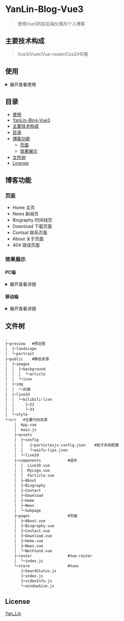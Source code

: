 # YanLin-Blog-Vue3

> 使用Vue3的前后端分离的个人博客

## 主要技术构成

> Vue3/Vuex/Vue-router/Css3/H5等

## 使用
<details>
<summary>展开查看使用</summary>

## Project setup
```
npm install
```
### Compiles and hot-reloads for development
```
npm run serve
```
### Compiles and minifies for production
```
npm run build
```
### Lints and fixes files
```
npm run lint
```
### Customize configuration
See [Configuration Reference](https://cli.vuejs.org/config/).

</details>

## 目录
* [使用](#使用)
* [YanLin-Blog-Vue3](#YanLin-Blog-Vue3)
* [主要技术构成](#主要技术构成)
* [目录](#目录)
* [博客功能](#博客功能)
    * [页面](#页面)
    * [效果展示](#效果展示)
* [文件树](#文件树)
* [License](#License)

## 博客功能
### 页面
- Home                 主页
- News                 新闻页
- Biography            时间线页
- Download             下载页面
- Contsat              联系页面
- About                关于页面
- 404                  错误页面

### 效果展示
#### PC端
<details>
<summary>展开查看详细</summary>

主页<br>
![主页](preview/landscape/Home.jpg)

新闻页<br>
![新闻页](preview/landscape/News.jpg)

时间线<br>
![时间线](preview/landscape/Biography.jpg)

下载页<br>
![下载页](preview/landscape/Download.jpg)

收集表单<br>
![联系页](preview/landscape/Contact.jpg)

关于<br>
![关于页](preview/landscape/About.jpg)

</details>

#### 移动端
<details>
<summary>展开查看详细</summary>

主页<br>
![主页](preview/portrait/Home.jpg)

新闻页<br>
![新闻页](preview/portrait/News.jpg)

时间线<br>
![时间线](preview/portrait/Biography.jpg)

下载页<br>
![下载页](preview/portrait/Download.jpg)

收集表单<br>
![联系页](preview/portrait/Contact.jpg)

关于<br>
![关于页](preview/portrait/About.jpg)

</details>

## 文件树
```
.
├─preview   #预览图
│  ├─landscape
│  └─portrait
├─public    #静态资源
│  ├─images
│  │  ├─background
│  │  │  └─article
│  │  └─icon
│  ├─img
│  │  └─封面
│  ├─live2d
│  │  └─bilibili-live
│  │     ├─22
│  │     └─33
│  └─style
└─src   #主要代码目录
    │  App.vue
    │  main.js
    ├─assets
    │  ├─config
    │  │   ├─particlesjs-config.json    #粒子系统配置
    │  │   └─waifu-tips.json
    │  └─live2d
    ├─components            #组件
    │  │  Live2D.vue
    │  │  MyLogo.vue
    │  │  Particle.vue
    │  ├─About
    │  ├─Biography
    │  ├─Contact
    │  ├─Download
    │  ├─Home
    │  ├─News
    │  └─Subpage
    ├─pages                 #页面
    │  ├─About.vue
    │  ├─Biography.vue
    │  ├─Contact.vue
    │  ├─Download.vue
    │  ├─Home.vue
    │  ├─News.vue
    │  └─NotFound.vue
    ├─router                #Vue-router
    │  └─index.js
    └─store                 #Vuex
       ├─heardStatus.js
       ├─index.js
       ├─videoInfo.js
       └─windowSize.js
```

## License

[Yan_Lin](https://github.com/1730933627/Blog-Vue3/blob/master/README.md)
